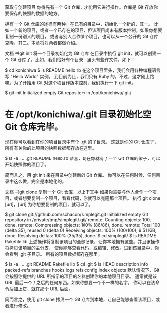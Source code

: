 获取与创建项目
你得先有一个 Git 仓库，才能用它进行操作。仓库是 Git 存放你要保存的快照的数据的地方。

拥有一个 Git 仓库的途径有两种。在已有的目录中，初始化一个新的，其一。 比如一个新的项目，或者一个已存在的项目，但该项目尚未有版本控制。如果你想要复制一份别人的项目， 或者与别人合作某个项目，也可以从一个公开的 Git 仓库克隆，其二。本章将对两者都做介绍。

文档   书git init 将一个目录初始化为 Git 仓库
在目录中执行 git init，就可以创建一个 Git 仓库了。比如，我们恰好有个目录，里头有些许文件，如下：

$ cd konichiwa
$ ls
README   hello.rb
在这个项目里头，我们会用各种编程语言写 "Hello World" 实例。 到目前为止，我们只有 Ruby 的，不过，这才刚上路嘛。为了开始用 Git 对这个项目作版本控制，我们执行一下 git init。

$ git init
Initialized empty Git repository in /opt/konichiwa/.git/
# 在 /opt/konichiwa/.git 目录初始化空 Git 仓库完毕。
现在你可以看到在你的项目目录中有个 .git 的子目录。 这就是你的 Git 仓库了，所有有关你的此项目的快照数据都存放在这里。

$ ls -a
.        ..       .git     README   hello.rb
恭喜，现在你就有了一个 Git 仓库的架子，可以开始快照你的项目了。

简而言之，用 git init 来在目录中创建新的 Git 仓库。 你可以在任何时候、任何目录中这么做，完全是本地化的。

文档   书git clone 复制一个 Git 仓库，以上下其手
如果你需要与他人合作一个项目，或者想要复制一个项目，看看代码，你就可以克隆那个项目。 执行 git clone [url]，[url] 为你想要复制的项目，就可以了。

$ git clone git://github.com/schacon/simplegit.git
Initialized empty Git repository in /private/tmp/simplegit/.git/
remote: Counting objects: 100, done.
remote: Compressing objects: 100% (86/86), done.
remote: Total 100 (delta 35), reused 0 (delta 0)
Receiving objects: 100% (100/100), 9.51 KiB, done.
Resolving deltas: 100% (35/35), done.
$ cd simplegit/
$ ls
README   Rakefile lib
上述操作将复制该项目的全部记录，让你本地拥有这些。并且该操作将拷贝该项目的主分支， 使你能够查看代码，或编辑、修改。进到该目录中，你会看到 .git 子目录。 所有的项目数据都存在那里。

$ ls -a
.        ..       .git     README   Rakefile lib
$ cd .git
$ ls
HEAD        description info        packed-refs
branches    hooks       logs        refs
config      index       objects
默认情况下，Git 会按照你提供的 URL 所指示的项目的名称创建你的本地项目目录。 通常就是该 URL 最后一个 / 之后的任何东西。如果你想要一个不一样的名字， 你可以在该命令后加上它，就在那个 URL 后面。

简而言之，使用 git clone 拷贝一个 Git 仓库到本地，让自己能够查看该项目，或者进行修改。